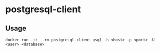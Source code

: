 # postgresql-client

## Usage

```
docker run -it --rm postgresql-client psql -h <host> -p <port> -U <user> <database>
```